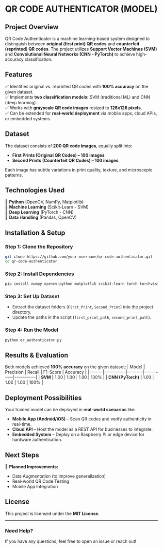 # QR CODE AUTHENTICATOR (MODEL)

## **Project Overview**
QR Code Authenticator is a machine learning-based system designed to distinguish between **original (first print) QR codes** and **counterfeit (reprinted) QR codes**. The project utilizes **Support Vector Machines (SVM)** and **Convolutional Neural Networks (CNN - PyTorch)** to achieve high-accuracy classification.

## **Features**
✅ Identifies original vs. reprinted QR codes with **100% accuracy** on the given dataset.  
✅ Implements **two classification models**: SVM (traditional ML) and CNN (deep learning).  
✅ Works with **grayscale QR code images** resized to **128x128 pixels**.  
✅ Can be extended for **real-world deployment** via mobile apps, cloud APIs, or embedded systems.  

## **Dataset**
The dataset consists of **200 QR code images**, equally split into:
- **First Prints (Original QR Codes) – 100 images**
- **Second Prints (Counterfeit QR Codes) – 100 images**

Each image has subtle variations in print quality, texture, and microscopic patterns.

## **Technologies Used**
🔹 **Python** (OpenCV, NumPy, Matplotlib)  
🔹 **Machine Learning** (Scikit-Learn - SVM)  
🔹 **Deep Learning** (PyTorch - CNN)  
🔹 **Data Handling** (Pandas, OpenCV)  

## **Installation & Setup**
### **Step 1: Clone the Repository**
```bash
git clone https://github.com/your-username/qr-code-authenticator.git
cd qr-code-authenticator
```

### **Step 2: Install Dependencies**
```bash
pip install numpy opencv-python matplotlib scikit-learn torch torchvision
```

### **Step 3: Set Up Dataset**
- Extract the dataset folders (`First_Print`, `Second_Print`) into the project directory.
- Update the paths in the script (`first_print_path`, `second_print_path`).

### **Step 4: Run the Model**
```bash
python qr_authenticator.py
```

## **Results & Evaluation**
Both models achieved **100% accuracy** on the given dataset:
| Model | Precision | Recall | F1-Score | Accuracy |
|-------|-----------|--------|-----------|-----------|
| **SVM** | 1.00 | 1.00 | 1.00 | 100% |
| **CNN (PyTorch)** | 1.00 | 1.00 | 1.00 | 100% |

## **Deployment Possibilities**
Your trained model can be deployed in **real-world scenarios** like:
- **Mobile App (Android/iOS)** – Scan QR codes and verify authenticity in real-time.
- **Cloud API** – Host the model as a REST API for businesses to integrate.
- **Embedded System** – Deploy on a Raspberry Pi or edge device for hardware authentication.

## **Next Steps**
🚀 **Planned Improvements:**
- Data Augmentation (to improve generalization)
- Real-world QR Code Testing
- Mobile App Integration

## **License**
This project is licensed under the **MIT License**.

---
### **Need Help?**
If you have any questions, feel free to open an issue or reach out!

